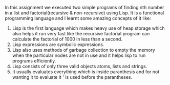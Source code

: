 In this assignment we executed two simple programs of finding nth number in a list and factorial(recursive & non-recursive) 
using Lisp. It is a functional programming language and I learnt some amazing concepts of it like:
1. Lisp is the first language which makes heavy use of heap storage which also helps it run very fast like the recursive factorial
program can calculate the factorial of 1000 in less than a second.
2. Lisp expressions are symbolic expressions.
3. Lisp also uses methods of garbage collection to empty the memory when the particular nodes are not in use and it helps lisp
to run programs efficiently.
4. Lisp consists of only three valid objects atoms, lists and strings.
5. It usually evaluates everything which is inside paranthesis and for not wanting it to evaluate it ' is used before 
the parantheses.
